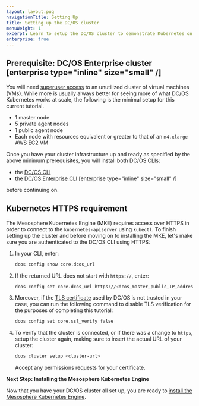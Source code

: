 ```yaml
---
layout: layout.pug
navigationTitle: Setting Up
title: Setting up the DC/OS cluster
menuWeight: 1
excerpt: Learn to setup the DC/OS cluster to demonstrate Kubernetes on DC/OS Enterprise
enterprise: true
---
```


<!-- This source repo for this topic is https://github.com/mesosphere/dcos-kubernetes-cluster -->

## Prerequisite: DC/OS Enterprise cluster [enterprise type="inline" size="small" /]

You will need [superuser access](/1.12/security/ent/users-groups/reset-superuser/) to an unutilized cluster of virtual machines (VMs). While more is usually always better for seeing more of what DC/OS Kubernetes works at scale, the following is the minimal setup for this current tutorial.

- 1 master node
- 5 private agent nodes
- 1 public agent node
- Each node with resources equivalent or greater to that of an `m4.xlarge` AWS EC2 VM

Once you have your cluster infrastructure up and ready as specified by the above minimum prerequisites, you will install both DC/OS CLIs:

- the [DC/OS CLI](/1.12/cli/install/)
- the [DC/OS Enterprise CLI](/1.12/cli/enterprise-cli/) [enterprise type="inline" size="small" /]

before continuing on.

## Kubernetes HTTPS requirement

The Mesosphere Kubernetes Engine (MKE) requires access over HTTPS in order to connect to the `kubernetes-apiserver` using `kubectl`. To finish setting up the cluster and before moving on to installing the MKE, let's make sure you are authenticated to the DC/OS CLI using HTTPS:

1. In your CLI, enter:

    ```bash
    dcos config show core.dcos_url
    ```

<!-- *** NEED some validation here. -->

2. If the returned URL does not start with `https://`, enter:

    ```bash
    dcos config set core.dcos_url https://<dcos_master_public_IP_address>
    ```

<!-- *** NEED some validation here. -->

3. Moreover, if the [TLS certificate](/services/kubernetes/2.2.0-1.13.3/operations/connecting-clients/) used by DC/OS is not trusted in your case, you can run the following command to disable TLS verification for the purposes of completing this tutorial:

    ```bash
    dcos config set core.ssl_verify false
    ```
<!-- *** NEED some validation here. -->

4. To verify that the cluster is connected, or if there was a change to `https`, setup the cluster again, making sure to insert the actual URL of your cluster:

    ```bash
    dcos cluster setup <cluster-url>
    ```

    Accept any permissions requests for your certificate.

**Next Step: Installing the Mesosphere Kubernetes Engine**

Now that you have your DC/OS cluster all set up, you are ready to [install the Mesosphere Kubernetes Engine](/services/kubernetes/2.2.0-1.13.3/getting-started/installing-mke/).

<!-- *** COULD USE some links to community slack and whatnot here to drive traffic that way for feedback. -->
